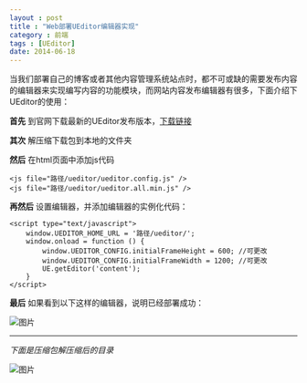 ```yaml
---
layout : post
title : "Web部署UEditor编辑器实现"
category : 前端
tags : [UEditor]
date: 2014-06-18
---
```

当我们部署自己的博客或者其他内容管理系统站点时，都不可或缺的需要发布内容的编辑器来实现编写内容的功能模块，而网站内容发布编辑器有很多，下面介绍下UEditor的使用：

**首先** 到官网下载最新的UEditor发布版本，[下载链接](http://ueditor.baidu.com/website/download.html)

**其次** 解压缩下载包到本地的文件夹

**然后** 在html页面中添加js代码

	<js file="路径/ueditor/ueditor.config.js" />
	<js file="路径/ueditor/ueditor.all.min.js" />

<!--more-->

**再然后** 设置编辑器，并添加编辑器的实例化代码：

	<script type="text/javascript">
		window.UEDITOR_HOME_URL = '路径/ueditor/';
		window.onload = function () {
			window.UEDITOR_CONFIG.initialFrameHeight = 600;	//可更改
			window.UEDITOR_CONFIG.initialFrameWidth = 1200; //可更改
			UE.getEditor('content');
		}
	</script>

**最后** 如果看到以下这样的编辑器，说明已经部署成功：

![图片](http://ww1.sinaimg.cn/mw690/bd5a4d63gw1ehkj3953ltj20yf043wfq.jpg)


____
_下面是压缩包解压缩后的目录_

![图片](http://ww3.sinaimg.cn/mw690/bd5a4d63gw1ehkj36avaej208j07nwf3.jpg)




